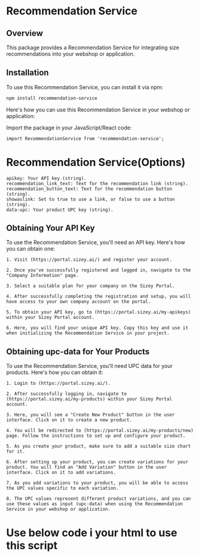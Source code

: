 # Recommendation Service

## Overview

This package provides a Recommendation Service for integrating size recommendations into your webshop or application.

## Installation

To use this Recommendation Service, you can install it via npm:

```bash
npm install recommendation-service

```
Here's how you can use this Recommendation Service in your webshop or application:

Import the package in your JavaScript/React code:

    import RecommendationService from 'recommendation-service';


# Recommendation Service(Options)
    apikey: Your API key (string).
    recommendation_link_text: Text for the recommendation link (string).
    recommendation_button_text: Text for the recommendation button (string).
    showaslink: Set to true to use a link, or false to use a button (string).
    data-upc: Your product UPC key (string).

## Obtaining Your API Key

To use the Recommendation Service, you'll need an API key. Here's how you can obtain one:

    1. Visit (https://portal.sizey.ai/) and register your account.

    2. Once you've successfully registered and logged in, navigate to the "Company Information" page.

    3. Select a suitable plan for your company on the Sizey Portal.

    4. After successfully completing the registration and setup, you will have access to your own company account on the portal.

    5. To obtain your API key, go to (https://portal.sizey.ai/my-apikeys) within your Sizey Portal account.

    6. Here, you will find your unique API key. Copy this key and use it when initializing the Recommendation Service in your project.


## Obtaining upc-data for Your Products

To use the Recommendation Service, you'll need UPC data for your products. Here's how you can obtain it:

    1. Login to (https://portal.sizey.ai/).

    2. After successfully logging in, navigate to (https://portal.sizey.ai/my-products) within your Sizey Portal account.

    3. Here, you will see a "Create New Product" button in the user interface. Click on it to create a new product.

    4. You will be redirected to (https://portal.sizey.ai/my-products/new) page. Follow the instructions to set up and configure your product.

    5. As you create your product, make sure to add a suitable size chart for it.

    6. After setting up your product, you can create variations for your product. You will find an "Add Variation" button in the user interface. Click on it to add variations.

    7. As you add variations to your product, you will be able to access the UPC values specific to each variation.

    8. The UPC values represent different product variations, and you can use these values as input (upc-data) when using the Recommendation Service in your webshop or application.


# Use below code i your html to use this script
 <script src="https://code.jquery.com/jquery-3.6.0.min.js"></script>
 <script src="https://raw.githack.com/richarepo/sizey-recommendation-package/master/sizey-recommendation.min.js"></script>

<!-- for using popup you need to discribe syntax like this and give valid value to variables-->

<span className="SizeyContainer" id="sizey-container" 
    data-upc={1234567890} 
    apikey='TzQzeGZXOU5CQ0RSS1N4TEhyb1k6bTlDNEttUVM='
    recommendation_link_text='Test your size'
    recommendation_button_text='Test My Size'
    showaslink="false">
    <div data-product-variations>
        <div data-variation-id="{VariationId}" 
            data-variation-ean="{VariationArticleNumber}">    
        </div>
    </div>
  </span>

